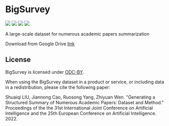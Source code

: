 # BigSurvey

![](https://img.shields.io/badge/version-v1.0-blue.svg)
![](https://img.shields.io/badge/language-ENG-lightgrey.svg)
[![](https://img.shields.io/badge/license-ODCBy-green.svg)]({https://opendatacommons.org/licenses/by/1-0/})
[![](https://img.shields.io/badge/author-@sq-red.svg)]({https://stevenlau6.github.io/})


A large-scale dataset for numerous academic papers summarization

Download from Google Drive [link](https://drive.google.com/drive/folders/1DNklRVFFH2jayR6JJeHxMjV74oCjWtie?usp=sharing)


## License
BigSurvey is licensed under [ODC-BY](https://opendatacommons.org/licenses/by/1-0/).

When using the BigSurvey dataset in a product or service, or including data in a redistribution, please cite the following paper:


Shuaiqi LIU, Jiannong Cao, Ruosong Yang, Zhiyuan Wen. "Generating a Structured Summary of Numerous Academic Papers: Dataset and Method." Proceedings of the the 31st International Joint Conference on Artificial Intelligence and the 25th European Conference on Artificial Intelligence. 2022.

